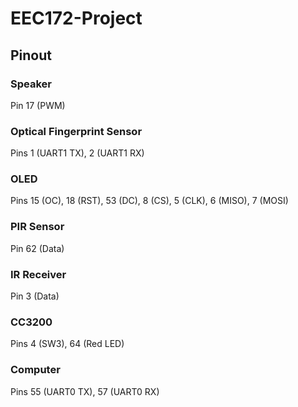 # EEC172-Project

## Pinout

### Speaker
Pin 17 (PWM)

### Optical Fingerprint Sensor
Pins 1 (UART1 TX), 2 (UART1 RX)

### OLED
Pins 15 (OC), 18 (RST), 53 (DC), 8 (CS), 5 (CLK), 6 (MISO), 7 (MOSI)

### PIR Sensor
Pin 62 (Data)

### IR Receiver
Pin 3 (Data)

### CC3200
Pins 4 (SW3), 64 (Red LED)

### Computer
Pins 55 (UART0 TX), 57 (UART0 RX)

